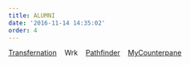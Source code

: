 ```yaml
---
title: ALUMNI
date: '2016-11-14 14:35:02'
order: 4
---
```

[Transfernation](http://transfernation.org/)    Wrk    [Pathfinder](https://www.pathfinder.vet/)    [MyCounterpane](http://www.mycounterpane.com/)